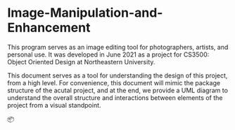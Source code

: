 # Image-Manipulation-and-Enhancement

<p>This program serves as an image editing tool for photographers, artists, and personal use. 
It was developed in June 2021 as a project for CS3500: Object Oriented Design at Northeastern 
University.</p>

<p>This document serves as a tool for understanding the design of this project, from a 
high level. For convenience, this document will mimic the package structure of the acutal
project, and at the end, we provide a UML diagram to understand the overall structure and 
interactions between elements of the project from a visual standpoint.</p>
📦

